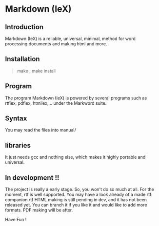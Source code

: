 # Markdown (IeX)

## Introduction
Markdown (IeX) is a reliable, universal, minimal, method for word processing documents and making html and more. 

## Installation
> make ; make install

## Program
The program Markdown (IeX) is powered by several programs such as rtfiex, pdfiex, htmliex,... under the Markword suite.

## Syntax
You may read the files into manual/

## libraries
It just needs gcc and nothing else, which makes it highly portable and universal.

## In development !! 
The project is really a early stage. So, you won't do so much at all. For the moment, rtf is well supported. 
You may have a look already of a made rtf: companion.rtf
HTML making is still pending in dev, and it has not been released yet. You can branch it if you like it and would like to add more formats. 
PDF making will be after. 

Have Fun !
